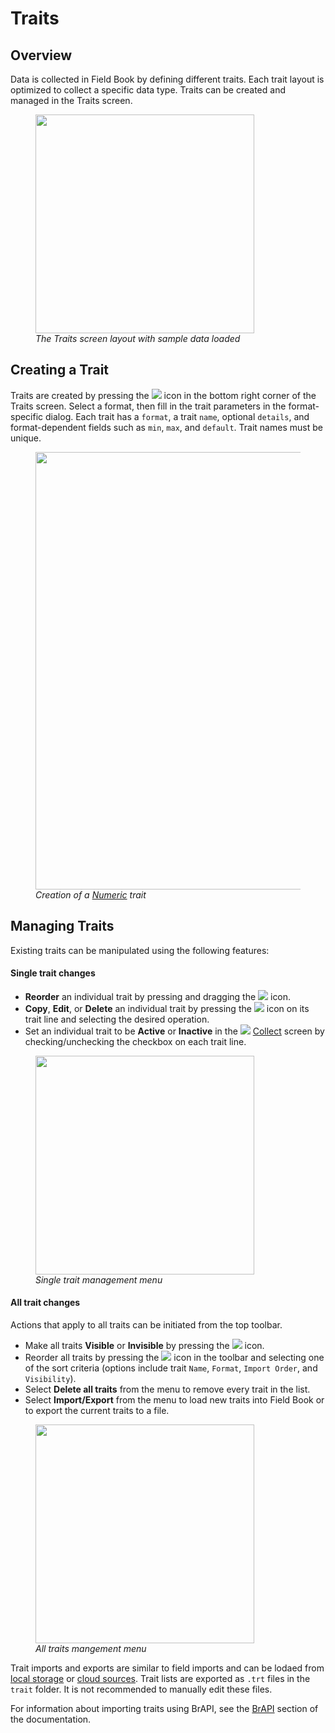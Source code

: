 <link rel="stylesheet" type="text/css" href="_styles/styles.css">

# Traits

## Overview

Data is collected in Field Book by defining different traits.
Each trait layout is optimized to collect a specific data type.
Traits can be created and managed in the Traits screen.

<figure class="image">
  <img class="screenshot" src="_static/images/traits/traits_framed.png" width="350px"> 
  <figcaption class="screenshot-caption"><i>The Traits screen layout with sample data loaded</i></figcaption> 
</figure>

## Creating a Trait

Traits are created by pressing the <img class="icon" src="_static/icons/traits/plus-circle.png"> icon in the bottom right corner of the Traits screen.
Select a format, then fill in the trait parameters in the format-specific dialog.
Each trait has a `format`, a trait `name`, optional `details`, and format-dependent fields such as `min`, `max`, and `default`.
Trait names must be unique.

<figure class="image">
  <img class="screenshot" src="_static/images/traits/traits_create_joined.png" width="700px"> 
  <figcaption class="screenshot-caption"><i>Creation of a <a href="#traits/trait-numeric">Numeric</a> trait</i></figcaption> 
</figure>

## Managing Traits

Existing traits can be manipulated using the following features:

#### Single trait changes

- **Reorder** an individual trait by pressing and dragging the <img class="icon" src="_static/icons/traits/reorder-horizontal.png"> icon.
- **Copy**, **Edit**, or **Delete** an individual trait by pressing the <img class="icon" src="_static/icons/traits/dots-vertical.png"> icon on its trait line and selecting the desired operation.
- Set an individual trait to be **Active** or **Inactive** in the <img class="icon" src="_static/icons/home/barley.png"> [Collect](collect.md) screen by checking/unchecking the checkbox on each trait line.

<figure class="image">
  <img class="screenshot" src="_static/images/traits/single_trait_menu_framed.png" width="350px"> 
  <figcaption class="screenshot-caption"><i>Single trait management menu</i></figcaption> 
</figure>

#### All trait changes

Actions that apply to all traits can be initiated from the top toolbar.

- Make all traits **Visible** or **Invisible** by pressing the <img class="icon" src="_static/icons/traits/check-all.png"> icon.
- Reorder all traits by pressing the <img class="icon" src="_static/icons/traits/sort.png"> icon in the toolbar and selecting one of the sort criteria (options include trait `Name`, `Format`, `Import Order`, and `Visibility`).
- Select **Delete all traits** from the menu to remove every trait in the list.
- Select **Import/Export** from the menu to load new traits into Field Book or to export the current traits to a file.

<figure class="image">
  <img class="screenshot" src="_static/images/traits/traits_menu_framed.png" width="350px"> 
  <figcaption class="screenshot-caption"><i>All traits mangement menu</i></figcaption> 
</figure>

Trait imports and exports are similar to field imports and can be lodaed from [local storage](fields.md#local-storage) or [cloud sources](fields.md#cloud-storage). 
Trait lists are exported as `.trt` files in the `trait` folder.
It is not recommended to manually edit these files.

For information about importing traits using BrAPI, see the [BrAPI](brapi.md) section of the documentation.
